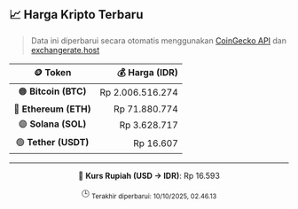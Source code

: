 

<!-- HARGA_KRIPTO -->
## 📈 Harga Kripto Terbaru

> Data ini diperbarui secara otomatis menggunakan [CoinGecko API](https://www.coingecko.com/) dan [exchangerate.host](https://exchangerate.host/)

<div align="center">

| 🪙 Token | 💰 Harga (IDR) |
|:------:|---------------:|
| 🟠 **Bitcoin (BTC)**   | Rp 2.006.516.274 |
| 🔵 **Ethereum (ETH)**  | Rp 71.880.774 |
| 🟣 **Solana (SOL)**    | Rp 3.628.717 |
| 🟢 **Tether (USDT)**   | Rp 16.607 |

---

💱 **Kurs Rupiah (USD → IDR)**: Rp 16.593

🕒 <sub>Terakhir diperbarui: 10/10/2025, 02.46.13</sub>

</div>
<!-- /HARGA_KRIPTO -->